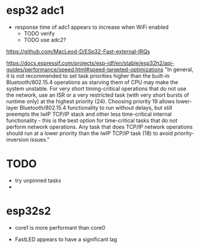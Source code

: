 # esp32 adc1

* response time of adc1 appears to increase when WiFi enabled
    * TODO verify
    * TODO use adc2?

https://github.com/MacLeod-D/ESp32-Fast-external-IRQs

https://docs.espressif.com/projects/esp-idf/en/stable/esp32h2/api-guides/performance/speed.html#speed-targeted-optimizations
"In general, it is not recommended to set task priorities higher than the built-in Bluetooth/802.15.4 operations as
starving them of CPU may make the system unstable. For very short timing-critical operations that do not use the
network, use an ISR or a very restricted task (with very short bursts of runtime only) at the highest priority (24).
Choosing priority 19 allows lower-layer Bluetooth/802.15.4 functionality to run without delays, but still preempts the
lwIP TCP/IP stack and other less time-critical internal functionality - this is the best option for time-critical tasks
that do not perform network operations. Any task that does TCP/IP network operations should run at a lower priority than
the lwIP TCP/IP task (18) to avoid priority-inversion issues."

# TODO

* try unpinned tasks
*

# esp32s2

* core1 is more performant than core0


* FastLED appears to have a significant lag

